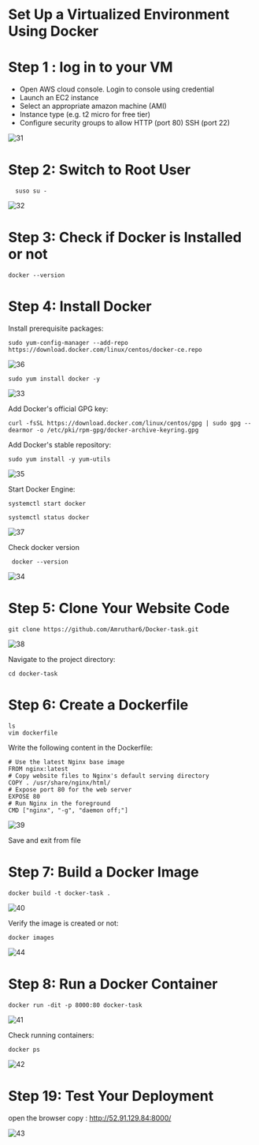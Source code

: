 #  Set Up a Virtualized Environment Using Docker

# Step 1 : log in to your VM

- Open AWS cloud console. Login to console using credential
- Launch an EC2 instance
- Select an appropriate amazon machine (AMI)
- Instance type (e.g. t2 micro for free tier)
-  Configure security groups to allow HTTP (port 80) SSH (port 22)


![31](https://github.com/user-attachments/assets/9e02b282-6841-4976-9884-5ea831f6c9b8)


# Step 2: Switch to Root User

``` git
  suso su -
```

![32](https://github.com/user-attachments/assets/f85ebe84-acfe-4b4a-982f-2b14bc3f0b1c)

# Step 3: Check if Docker is Installed or not

``` git
docker --version
```

# Step 4: Install Docker
Install prerequisite packages:
``` git
sudo yum-config-manager --add-repo https://download.docker.com/linux/centos/docker-ce.repo
```

![36](https://github.com/user-attachments/assets/1de8371f-d4e0-4919-ab5b-e42c46594c2d)

``` git
sudo yum install docker -y
```
![33](https://github.com/user-attachments/assets/18344c22-f405-4eb9-9192-8b838c50ca52)

 Add Docker's official GPG key:
 ``` git
curl -fsSL https://download.docker.com/linux/centos/gpg | sudo gpg --dearmor -o /etc/pki/rpm-gpg/docker-archive-keyring.gpg
```

Add Docker's stable repository:
``` git
sudo yum install -y yum-utils
```

![35](https://github.com/user-attachments/assets/651eda58-f911-4ba2-bc5c-9fb85bcbd5eb)

Start Docker Engine:
``` git
systemctl start docker
```
``` git
systemctl status docker
```

![37](https://github.com/user-attachments/assets/a33878bd-2665-423a-9f60-c4d956f30ed0)

Check docker version
``` git
 docker --version
```

![34](https://github.com/user-attachments/assets/e1547b72-5939-45ef-81db-8dccfa62762c)

# Step 5: Clone Your Website Code

``` git
git clone https://github.com/Amruthar6/Docker-task.git
```

![38](https://github.com/user-attachments/assets/57662f7d-68e1-4916-af96-e2c39120a498)

Navigate to the project directory: 
``` git
cd docker-task
```

# Step 6: Create a Dockerfile

``` git
ls
vim dockerfile
```

Write the following content in the Dockerfile:

``` git
# Use the latest Nginx base image
FROM nginx:latest
# Copy website files to Nginx's default serving directory
COPY . /usr/share/nginx/html/
# Expose port 80 for the web server
EXPOSE 80
# Run Nginx in the foreground
CMD ["nginx", "-g", "daemon off;"]
```

![39](https://github.com/user-attachments/assets/1e1c7542-a529-472f-a95c-23f4c38d4871)

Save and exit from file

# Step 7: Build a Docker Image

``` git
docker build -t docker-task .
```

![40](https://github.com/user-attachments/assets/c760c79d-7bab-450c-8b18-1f48e2015540)

Verify the image is created or not:

``` git
docker images
```

![44](https://github.com/user-attachments/assets/7780eb46-99b8-4701-9e66-58847a84c4a0)

# Step 8: Run a Docker Container

``` git
docker run -dit -p 8000:80 docker-task
```

![41](https://github.com/user-attachments/assets/070f459f-50a4-4690-9e22-ac5b6a7aedd7)

Check running containers:

``` git
docker ps
```

![42](https://github.com/user-attachments/assets/60347853-7497-4505-8518-422996470b75)

# Step 19: Test Your Deployment
 open the browser
 copy : http://52.91.129.84:8000/

 
![43](https://github.com/user-attachments/assets/40ca2dc4-53c8-4a82-bc1b-9b19175f3696)

